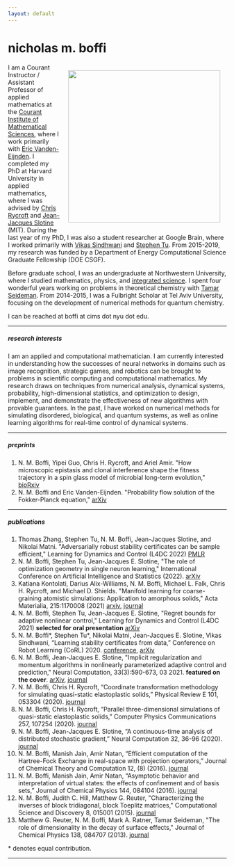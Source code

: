 ```yaml
---
layout: default
---
```

<!--##### about me -->
# nicholas m. boffi
<img src="../images/me_elizabeth_park.jpg" width="350" align="right" style="padding: 15px">

I am a Courant Instructor / Assistant Professor of applied mathematics at the [Courant Institute of Mathematical Sciences](https://www.courant.nyu.edu/), where I work primarily with [Eric Vanden-Eijnden](https://wp.nyu.edu/courantinstituteofmathematicalsciences-eve2/). I completed my PhD at Harvard University in applied mathematics, where I was advised by [Chris Rycroft](http://people.seas.harvard.edu/~chr/research/) and [Jean-Jacques Slotine](https://scholar.google.com/citations?user=TcREpMQAAAAJ&hl=en&oi=ao) (MIT). During the last year of my PhD, I was also a student researcher at Google Brain, where I worked primarily with [Vikas Sindhwani](https://vikas.sindhwani.org/) and [Stephen Tu](https://stephentu.github.io). From 2015-2019, my research was funded by a Department of Energy Computational Science Graduate Fellowship (DOE CSGF).

Before graduate school, I was an undergraduate at Northwestern University, where I studied mathematics, physics, and [integrated science](https://isp.northwestern.edu/). I spent four wonderful years working on problems in theoretical chemistry with [Tamar Seideman](https://sites.northwestern.edu/seideman/). From 2014-2015, I was a Fulbright Scholar at Tel Aviv University, focusing on the development of numerical methods for quantum chemistry.

I can be reached at boffi at cims dot nyu dot edu.

---
##### research interests
I am an applied and computational mathematician. I am currently interested in understanding how the successes of neural networks in domains such as image recognition, strategic games, and robotics can be brought to problems in scientific computing and computational mathematics. My research draws on techniques from numerical analysis, dynamical systems, probability, high-dimensional statistics, and optimization to design, implement, and demonstrate the effectiveness of new algorithms with provable guarantees. In the past, I have worked on numerical methods for simulating disordered, biological, and quantum systems, as well as online learning algorithms for real-time control of dynamical systems.

---
##### preprints
1. N. M. Boffi, Yipei Guo, Chris H. Rycroft, and Ariel Amir. "How microscopic epistasis and clonal interference shape the fitness trajectory in a spin glass model of microbial long-term evolution," [bioRxiv](https://www.biorxiv.org/content/10.1101/2023.01.16.524306v1.abstract)
1. N. M. Boffi and Eric Vanden-Eijnden. "Probability flow solution of the Fokker-Planck equation," [arXiv](https://arxiv.org/abs/2206.04642)

---
##### publications
1. Thomas Zhang, Stephen Tu, N. M. Boffi, Jean-Jacques Slotine, and Nikolai Matni. "Adversarially robust stability certificates can be sample efficient," Learning for Dynamics and Control (L4DC 2022) [PMLR](https://proceedings.mlr.press/v168/zhang22a.html)
1. N. M. Boffi, Stephen Tu, Jean-Jacques E. Slotine, "The role of optimization geometry in single neuron learning," International Conference on Artificial Intelligence and Statistics (2022). [arXiv](https://arxiv.org/abs/2006.08575)
1. Katiana Kontolati, Darius Alix-Williams, N. M. Boffi, Michael L. Falk, Chris H. Rycroft, and Michael D. Shields. "Manifold learning for coarse-graining atomistic simulations: Application to amorphous solids," Acta Materialia, 215:1170008 (2021) [arxiv](https://arxiv.org/abs/2103.00779), [journal](https://www.sciencedirect.com/science/article/pii/S1359645421003888?casa_token=XTA7UrT9sm4AAAAA:vhoCkbtfgmyMECwOase6qvdob-mNXydktT7sRGMu79eskMPmlFF05yOt-b6jBbDnC2XboPP0ww)
1. N. M. Boffi, Stephen Tu, Jean-Jacques E. Slotine, "Regret bounds for adaptive nonlinear control," Learning for Dynamics and Control (L4DC 2021) **selected for oral presentation** [arXiv](https://arxiv.org/abs/2011.13101)
1. N. M. Boffi\*, Stephen Tu\*, Nikolai Matni, Jean-Jacques E. Slotine, Vikas Sindhwani, “Learning stability certificates from data,” Conference on Robot Learning (CoRL) 2020. [conference](https://corlconf.github.io/paper_290/), [arXiv](https://arxiv.org/abs/2008.05952)
1. N. M. Boffi, Jean-Jacques E. Slotine, "Implicit regularization and momentum algorithms in nonlinearly parameterized adaptive control and prediction," Neural Computation, 33(3):590-673, 03 2021. **featured on the cover**. [arXiv](https://arxiv.org/abs/1912.13154), [journal](https://direct.mit.edu/neco/article-abstract/33/3/590/97492/Implicit-Regularization-and-Momentum-Algorithms-in?redirectedFrom=fulltext)
1. N. M. Boffi, Chris H. Rycroft, “Coordinate transformation methodology for simulating quasi-static elastoplastic solids,” Physical Review E 101, 053304 (2020). [journal](https://journals.aps.org/pre/abstract/10.1103/PhysRevE.101.053304)
1. N. M. Boffi, Chris H. Rycroft, “Parallel three-dimensional simulations of quasi-static elastoplastic solids,” Computer Physics Communications 257, 107254 (2020). [journal](https://www.sciencedirect.com/science/article/pii/S0010465520300795?via%3Dihub)
1. N. M. Boffi, Jean-Jacques E. Slotine, “A continuous-time analysis of distributed stochastic gradient,” Neural Computation 32, 36-96 (2020). [journal](https://www.mitpressjournals.org/doi/abs/10.1162/neco_a_01248)
1.  N. M. Boffi, Manish Jain, Amir Natan, “Efficient computation of the Hartree-Fock Exchange in real-space with projection operators,” Journal of Chemical Theory and Computation 12, (8) (2016). [journal](https://pubs.acs.org/doi/full/10.1021/acs.jctc.6b00376)
1.  N. M. Boffi, Manish Jain, Amir Natan, “Asymptotic behavior and interpretation of virtual states: the effects of confinement and of basis sets,” Journal of Chemical Physics 144, 084104 (2016). [journal](https://aip.scitation.org/doi/abs/10.1063/1.4942187?journalCode=jcp)
1. N. M. Boffi, Judith C. Hill, Matthew G. Reuter, "Characterizing the inverses of block tridiagonal, block Toeplitz matrices," Computational Science and Discovery 8, 015001 (2015). [journal](https://iopscience.iop.org/article/10.1088/1749-4680/8/1/015001)
1. Matthew G. Reuter, N. M. Boffi, Mark A. Ratner, Tamar Seideman, "The role of dimensionality in the decay of surface effects," Journal of Chemical Physics 138, 084707 (2013). [journal](https://aip.scitation.org/doi/10.1063/1.4792643)

\* denotes equal contribution.

---
